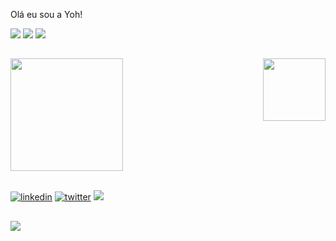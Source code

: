 Olá eu sou a Yoh!

<div>      
<img src="https://img.icons8.com/color/48/undefined/javascript--v1.png"/> <img src="https://img.icons8.com/color/50/undefined/html-5--v1.png"/> <img src="https://img.icons8.com/fluency/48/undefined/visual-studio.png"/> 
          </div>
          
##


<div>
<img height="180em" src="https://github-readme-stats.vercel.app/api?username=yohmay&show_icons=true&theme=dark&include_all_commits=true&count_private=true"/>
<a href="https://i.picasion.com/pic92/a07dc839907ee7c58a82fd19a4813e53.gif"><img src="https://i.picasion.com/pic92/a07dc839907ee7c58a82fd19a4813e53.gif" width="100" height="100" border="" alt="" align="right" /></a>
          </div>

<div style="display: inline_block"><br>
          
[![linkedin](https://img.shields.io/badge/linkedin-0A66C2?style=for-the-badge&logo=linkedin&logoColor=white)](https://www.linkedin.com/in/yohanaortega/) [![twitter](https://img.shields.io/badge/twitter-1DA1F2?style=for-the-badge&logo=twitter&logoColor=white)](https://twitter.com/yoh_may) <a href = "mailto:yohanamayra@gmail.com"><img src="https://img.shields.io/badge/-Gmail-%23333?style=for-the-badge&logo=gmail&logoColor=white" destino ="_blank"></a>
          </div>

<div>
          
##       
          
![](https://komarev.com/ghpvc/?username=your-github-yohmay&style=flat-square)
          </div>
